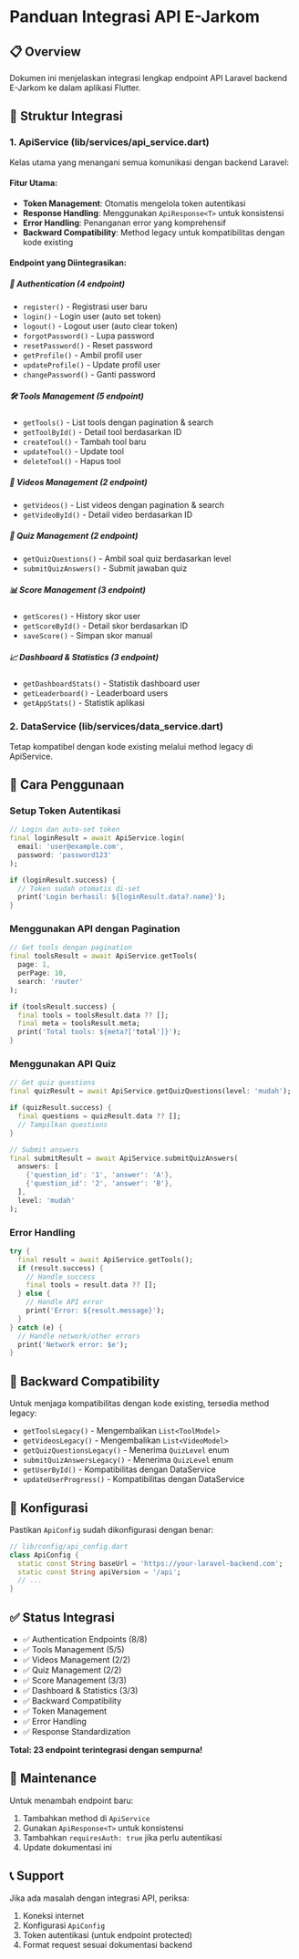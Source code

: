 # Panduan Integrasi API E-Jarkom

## 📋 Overview
Dokumen ini menjelaskan integrasi lengkap endpoint API Laravel backend E-Jarkom ke dalam aplikasi Flutter.

## 🔧 Struktur Integrasi

### 1. ApiService (lib/services/api_service.dart)
Kelas utama yang menangani semua komunikasi dengan backend Laravel:

#### Fitur Utama:
- **Token Management**: Otomatis mengelola token autentikasi
- **Response Handling**: Menggunakan `ApiResponse<T>` untuk konsistensi
- **Error Handling**: Penanganan error yang komprehensif
- **Backward Compatibility**: Method legacy untuk kompatibilitas dengan kode existing

#### Endpoint yang Diintegrasikan:

##### 🔐 Authentication (4 endpoint)
- `register()` - Registrasi user baru
- `login()` - Login user (auto set token)
- `logout()` - Logout user (auto clear token)
- `forgotPassword()` - Lupa password
- `resetPassword()` - Reset password
- `getProfile()` - Ambil profil user
- `updateProfile()` - Update profil user
- `changePassword()` - Ganti password

##### 🛠 Tools Management (5 endpoint)
- `getTools()` - List tools dengan pagination & search
- `getToolById()` - Detail tool berdasarkan ID
- `createTool()` - Tambah tool baru
- `updateTool()` - Update tool
- `deleteTool()` - Hapus tool

##### 🎥 Videos Management (2 endpoint)
- `getVideos()` - List videos dengan pagination & search
- `getVideoById()` - Detail video berdasarkan ID

##### 📝 Quiz Management (2 endpoint)
- `getQuizQuestions()` - Ambil soal quiz berdasarkan level
- `submitQuizAnswers()` - Submit jawaban quiz

##### 📊 Score Management (3 endpoint)
- `getScores()` - History skor user
- `getScoreById()` - Detail skor berdasarkan ID
- `saveScore()` - Simpan skor manual

##### 📈 Dashboard & Statistics (3 endpoint)
- `getDashboardStats()` - Statistik dashboard user
- `getLeaderboard()` - Leaderboard users
- `getAppStats()` - Statistik aplikasi

### 2. DataService (lib/services/data_service.dart)
Tetap kompatibel dengan kode existing melalui method legacy di ApiService.

## 🚀 Cara Penggunaan

### Setup Token Autentikasi
```dart
// Login dan auto-set token
final loginResult = await ApiService.login(
  email: 'user@example.com',
  password: 'password123'
);

if (loginResult.success) {
  // Token sudah otomatis di-set
  print('Login berhasil: ${loginResult.data?.name}');
}
```

### Menggunakan API dengan Pagination
```dart
// Get tools dengan pagination
final toolsResult = await ApiService.getTools(
  page: 1,
  perPage: 10,
  search: 'router'
);

if (toolsResult.success) {
  final tools = toolsResult.data ?? [];
  final meta = toolsResult.meta;
  print('Total tools: ${meta?['total']}');
}
```

### Menggunakan API Quiz
```dart
// Get quiz questions
final quizResult = await ApiService.getQuizQuestions(level: 'mudah');

if (quizResult.success) {
  final questions = quizResult.data ?? [];
  // Tampilkan questions
}

// Submit answers
final submitResult = await ApiService.submitQuizAnswers(
  answers: [
    {'question_id': '1', 'answer': 'A'},
    {'question_id': '2', 'answer': 'B'},
  ],
  level: 'mudah'
);
```

### Error Handling
```dart
try {
  final result = await ApiService.getTools();
  if (result.success) {
    // Handle success
    final tools = result.data ?? [];
  } else {
    // Handle API error
    print('Error: ${result.message}');
  }
} catch (e) {
  // Handle network/other errors
  print('Network error: $e');
}
```

## 🔄 Backward Compatibility

Untuk menjaga kompatibilitas dengan kode existing, tersedia method legacy:

- `getToolsLegacy()` - Mengembalikan `List<ToolModel>`
- `getVideosLegacy()` - Mengembalikan `List<VideoModel>`
- `getQuizQuestionsLegacy()` - Menerima `QuizLevel` enum
- `submitQuizAnswersLegacy()` - Menerima `QuizLevel` enum
- `getUserById()` - Kompatibilitas dengan DataService
- `updateUserProgress()` - Kompatibilitas dengan DataService

## 📝 Konfigurasi

Pastikan `ApiConfig` sudah dikonfigurasi dengan benar:

```dart
// lib/config/api_config.dart
class ApiConfig {
  static const String baseUrl = 'https://your-laravel-backend.com';
  static const String apiVersion = '/api';
  // ...
}
```

## ✅ Status Integrasi

- ✅ Authentication Endpoints (8/8)
- ✅ Tools Management (5/5)
- ✅ Videos Management (2/2)
- ✅ Quiz Management (2/2)
- ✅ Score Management (3/3)
- ✅ Dashboard & Statistics (3/3)
- ✅ Backward Compatibility
- ✅ Token Management
- ✅ Error Handling
- ✅ Response Standardization

**Total: 23 endpoint terintegrasi dengan sempurna!**

## 🔧 Maintenance

Untuk menambah endpoint baru:
1. Tambahkan method di `ApiService`
2. Gunakan `ApiResponse<T>` untuk konsistensi
3. Tambahkan `requiresAuth: true` jika perlu autentikasi
4. Update dokumentasi ini

## 📞 Support

Jika ada masalah dengan integrasi API, periksa:
1. Koneksi internet
2. Konfigurasi `ApiConfig`
3. Token autentikasi (untuk endpoint protected)
4. Format request sesuai dokumentasi backend
